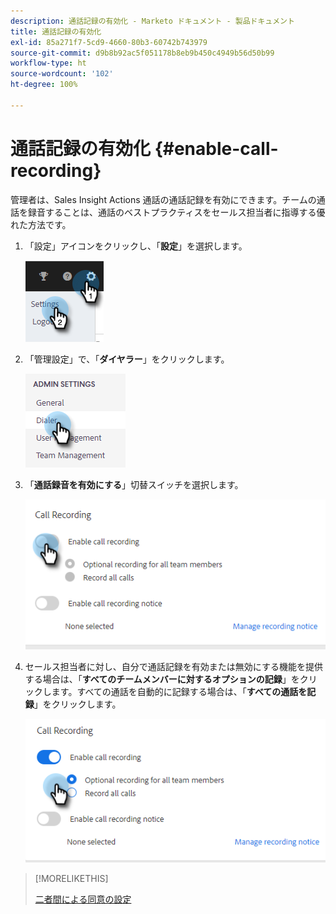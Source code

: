 ```yaml
---
description: 通話記録の有効化 - Marketo ドキュメント - 製品ドキュメント
title: 通話記録の有効化
exl-id: 85a271f7-5cd9-4660-80b3-60742b743979
source-git-commit: d9b8b92ac5f051178b8eb9b450c4949b56d50b99
workflow-type: ht
source-wordcount: '102'
ht-degree: 100%

---
```


# 通話記録の有効化 {#enable-call-recording}

管理者は、Sales Insight Actions 通話の通話記録を有効にできます。チームの通話を録音することは、通話のベストプラクティスをセールス担当者に指導する優れた方法です。

1. 「設定」アイコンをクリックし、「**設定**」を選択します。

   ![](assets/enable-call-recording-1.png)

1. 「管理設定」で、「**ダイヤラー**」をクリックします。

   ![](assets/enable-call-recording-2.png)

1. 「**通話録音を有効にする**」切替スイッチを選択します。

   ![](assets/enable-call-recording-3.png)

1. セールス担当者に対し、自分で通話記録を有効または無効にする機能を提供する場合は、「**すべてのチームメンバーに対するオプションの記録**」をクリックします。すべての通話を自動的に記録する場合は、「**すべての通話を記録**」をクリックします。

   ![](assets/enable-call-recording-4.png)

>[!MORELIKETHIS]
>
>[二者間による同意の設定](/help/marketo/product-docs/marketo-sales-insight/actions/phone/two-party-consent-settings.md)
